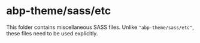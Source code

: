 # abp-theme/sass/etc

This folder contains miscellaneous SASS files. Unlike `"abp-theme/sass/etc"`, these files
need to be used explicitly.
